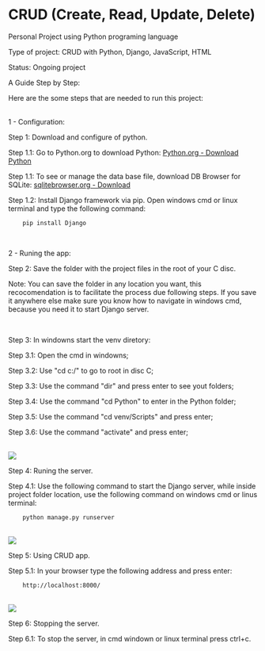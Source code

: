 # CRUD (Create, Read, Update, Delete)

Personal Project using Python programing language

Type of project: CRUD with Python, Django, JavaScript, HTML

Status: Ongoing project


A Guide Step by Step:

Here are the some steps that are needed to run this project:

<p>
<br>
1 - Configuration:

Step 1: Download and configure of python.
  
 Step 1.1: Go to Python.org to download Python:
    [Python.org - Download Python](https://www.python.org/downloads/)
    
 Step 1.1: To see or manage the data base file, download DB Browser for SQLite:
    [sqlitebrowser.org - Download](https://sqlitebrowser.org/dl/)
 
 Step 1.2: Install Django framework via pip. Open windows cmd or linux terminal and type the following command:
    
        pip install Django
 
 </p>
 <br>
 <p>
 2 - Runing the app:

Step 2: Save the folder with the project files in the root of your C disc.

Note: You can save the folder in any location you want, this recocomendation is to facilitate the process due following steps. If you save it anywhere else make sure you know how to navigate in windows cmd, because you need it to start Django server.
</p>
<br>
<p>
Step 3: In windowns start the venv diretory:
  
Step 3.1: Open the cmd in windowns;
   
Step 3.2: Use "cd c:/"  to go to root in disc C;
   
Step 3.3: Use the command "dir" and press enter to see yout folders;
   
Step 3.4: Use the command "cd Python" to enter in the Python folder;
   
Step 3.5: Use the command "cd venv/Scripts" and press enter;
   
Step 3.6: Use the command "activate" and press enter; 
</p>

<br>
<img src=https://github.com/maiconwa/CreateReadUpdateDelete-CRUD/blob/main/tutorial/activate.PNG?raw=true>
<p>
Step 4: Runing the server.
  
   Step 4.1: Use the following command to start the Django server, while inside project folder location, use the following command on windows cmd or linus terminal:
   
        python manage.py runserver
</p>
<br>
<img src=https://github.com/maiconwa/CreateReadUpdateDelete-CRUD/blob/main/tutorial/runserver.PNG?raw=true>
<p>
Step 5: Using CRUD app.
  
   Step 5.1: In your browser type the following address and press enter:
        
        http://localhost:8000/

</p>
<br>
<img src=https://github.com/maiconwa/CreateReadUpdateDelete-CRUD/blob/main/tutorial/crud.PNG?raw=true>
<p>
Step 6: Stopping the server.
    
   Step 6.1: To stop the server, in cmd windown or linux terminal press ctrl+c.
</p>
<br>
    
     
